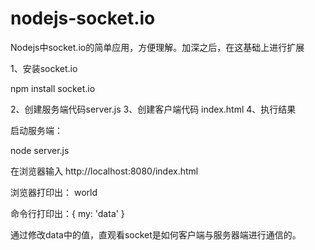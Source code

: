 # nodejs-socket.io
Nodejs中socket.io的简单应用，方便理解。加深之后，在这基础上进行扩展

1、安装socket.io

npm install socket.io

2、创建服务端代码server.js
3、创建客户端代码 index.html
4、执行结果

启动服务端：

node  server.js

在浏览器输入 http://localhost:8080/index.html

浏览器打印出： world

命令行打印出：{ my: 'data' }

通过修改data中的值，直观看socket是如何客户端与服务器端进行通信的。

